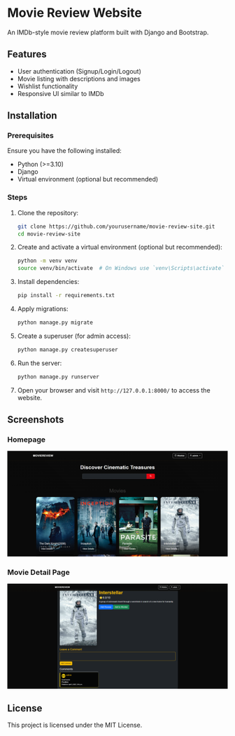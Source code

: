 # Movie Review Website

An IMDb-style movie review platform built with Django and Bootstrap.

## Features
- User authentication (Signup/Login/Logout)
- Movie listing with descriptions and images
- Wishlist functionality
- Responsive UI similar to IMDb

## Installation

### Prerequisites
Ensure you have the following installed:
- Python (>=3.10)
- Django
- Virtual environment (optional but recommended)

### Steps
1. Clone the repository:
   ```sh
   git clone https://github.com/yourusername/movie-review-site.git
   cd movie-review-site
   ```
2. Create and activate a virtual environment (optional but recommended):
   ```sh
   python -m venv venv
   source venv/bin/activate  # On Windows use `venv\Scripts\activate`
   ```
3. Install dependencies:
   ```sh
   pip install -r requirements.txt
   ```
4. Apply migrations:
   ```sh
   python manage.py migrate
   ```
5. Create a superuser (for admin access):
   ```sh
   python manage.py createsuperuser
   ```
6. Run the server:
   ```sh
   python manage.py runserver
   ```
7. Open your browser and visit `http://127.0.0.1:8000/` to access the website.

## Screenshots
### Homepage
![Homepage](homepage.png)

### Movie Detail Page
![Movie Detail](movie_detail.png)

## License
This project is licensed under the MIT License.

